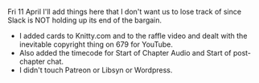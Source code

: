 Fri 11 April
I'll add things here that I don't want us to lose track of since Slack is NOT holding up its end of the bargain.
- I added cards to Knitty.com and to the raffle video and dealt with the inevitable copyright thing on 679 for YouTube. 
- Also added the timecode for Start of Chapter Audio and Start of post-chapter chat.
- I didn't touch Patreon or Libsyn or Wordpress.